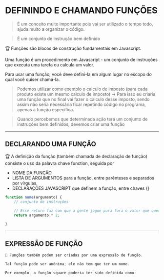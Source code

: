 # DEFININDO E CHAMANDO FUNÇÕES

> É um conceito muito importante pois vai ser utilizado o tempo todo, ajuda muito a organizar o código.
> 

> É um conjunto de instrução bem definido
> 

🏆 Funções são blocos de construção fundamentais em Javascript.

Uma função é um procedimento em Javascript - um conjunto de instruções que executa uma tarefa ou calcula um valor.

Para usar uma função, você deve defini-la em algum lugar no escopo do qual você quiser chamá-la. 


> Podemos utilizar como exemplo o calculo de imposto (para cada produto existe um mesmo calculo de imposto) → Para isso eu criaria uma função que no final vai fazer o calculo desse imposto, sendo assim não seria necessária ficar repetindo código no programa, apenas a função especifica.
> 

> Quando percebemos que determinada ação terá um conjunto de instruções bem definidos, devemos criar uma função
> 

---

## DECLARANDO UMA FUNÇÃO

🏆 A definição da função (também chamada de declaração de função) consiste o uso da palavra chave function, seguida por

- NOME DA FUNÇÃO
- LISTA DE ARGUMENTOS para a função, entre parênteses e separados por vírgulas.
- DECLARAÇÕES JAVASCRIPT que definem a função, entre chaves {}

```jsx
function nome(argumento) {
	// conjunto de instruções
	
	// Esse return faz com que a gente jogue para fora o valor que queremos retornar
	return argumento * 2;

}
```

---

## EXPRESSÃO DE FUNÇÃO

```jsx
🚨 Funções também podem ser criadas por uma expressão de função.

Tal função pode ser anônima; ele não tem que ter um nome.

Por exemplo, a função square poderia ter sido definida como:
```

